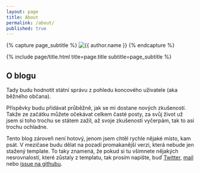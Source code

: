 ```yaml
---
layout: page
title: About
permalink: /about/
published: true
---
```


<div class="page" markdown="1">

{% capture page_subtitle %}
<img
    class="me"
    alt="{{ author.name }}"
    src="{{ site.author.photo | relative_url }}"
    srcset="{{ site.author.photo2x | relative_url }} 2x"
/>
{% endcapture %}

{% include page/title.html title=page.title subtitle=page_subtitle %}

## O blogu

Tady budu hodnotit státní správu z pohledu koncového uživatele (aka běžného občana).

Příspěvky budu přidávat průběžně, jak se mi dostane nových zkušeností. Takže ze začátku můžete očekávat celkem časté posty, za svůj život už jsem si toho trochu se státem zažil, až svoje zkušenosti vyčerpám, tak to asi trochu ochladne.

Tento blog zároveň není hotový, jenom jsem chtěl rychle nějaké místo, kam psát. V mezičase budu dělat na pozadí promakanější verzi, která nebude jen stažený template.
To taky znamená, že pokud si tu všimnete nějakých nesrovnalostí, které zůstaly z templatu, tak prosím napište, buď [Twitter](https://twitter.com/bertik23), [mail](mailto:bertikxxiii@gmail.com) nebo [issue na githubu](https://github.com/Bertik23/statnispravablog/issues/new).



</div>
